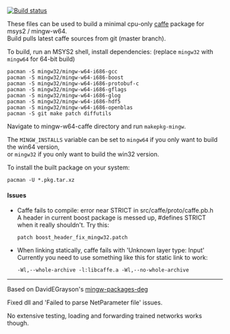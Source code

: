 [![Build status](https://ci.appveyor.com/api/projects/status/uj5aafc9cmrt9dh2?svg=true)](https://ci.appveyor.com/project/lemonsqueeze/mingw-caffe)


These files can be used to build a minimal cpu-only [caffe](https://github.com/BVLC/caffe) package for msys2 / mingw-w64.  
Build pulls latest caffe sources from git (master branch).

To build, run an MSYS2 shell, install dependencies: (replace `mingw32` with `mingw64` for 64-bit build)

    pacman -S mingw32/mingw-w64-i686-gcc
    pacman -S mingw32/mingw-w64-i686-boost
    pacman -S mingw32/mingw-w64-i686-protobuf-c
    pacman -S mingw32/mingw-w64-i686-gflags
    pacman -S mingw32/mingw-w64-i686-glog
    pacman -S mingw32/mingw-w64-i686-hdf5
    pacman -S mingw32/mingw-w64-i686-openblas
    pacman -S git make patch diffutils

Navigate to mingw-w64-caffe directory and run `makepkg-mingw`.

The `MINGW_INSTALLS` variable can be set to `mingw64` if you only want to build the win64 version,  
or `mingw32` if you only want to build the win32 version.

To install the built package on your system:

    pacman -U *.pkg.tar.xz


#### Issues

- Caffe fails to compile: error near STRICT in src/caffe/proto/caffe.pb.h  
  A header in current boost package is messed up, #defines STRICT when it really shouldn't.
  Try this:

      patch boost_header_fix_mingw32.patch

- When linking statically, caffe fails with 'Unknown layer type: Input'  
  Currently you need to use something like this for static link to work:

      -Wl,--whole-archive -l:libcaffe.a -Wl,--no-whole-archive


------------------------------------------------------------------------------------------------

Based on DavidEGrayson's [mingw-packages-deg](https://github.com/DavidEGrayson/mingw-packages-deg)

Fixed dll and 'Failed to parse NetParameter file' issues.

No extensive testing, loading and forwarding trained networks works though.
